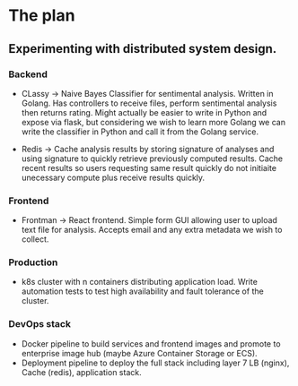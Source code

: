 # The plan

## Experimenting with distributed system design.

### Backend
- CLassy -> Naive Bayes Classifier for sentimental analysis. Written in Golang. Has controllers to receive files, perform sentimental analysis then returns rating. Might actually be easier to write in Python and expose via flask, but considering we wish to learn more Golang we can write the classifier in Python and call it from the Golang service.

- Redis -> Cache analysis results by storing signature of analyses and using signature to quickly retrieve previously computed results. Cache recent results so users requesting same result quickly do not initiaite unecessary compute plus receive results quickly.

### Frontend
- Frontman -> React frontend. Simple form GUI allowing user to upload text file for analysis. Accepts email and any extra metadata we wish to collect.

### Production
- k8s cluster with n containers distributing application load. Write automation tests to test high availability and fault tolerance of the cluster.

### DevOps stack

- Docker pipeline to build services and frontend images and promote to enterprise image hub (maybe Azure Container Storage or ECS).
- Deployment pipeline to deploy the full stack including layer 7 LB (nginx), Cache (redis), application stack.
